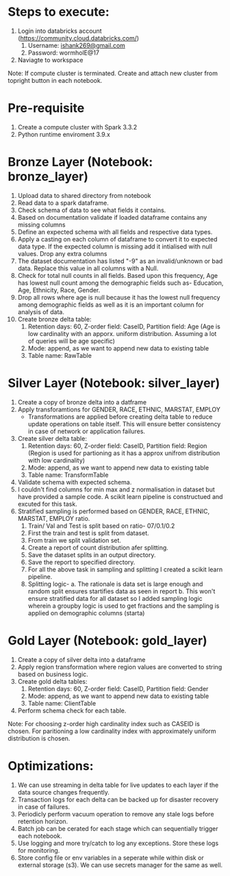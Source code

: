 # Steps to execute:
1. Login into databricks account (https://community.cloud.databricks.com/)
   1. Username: ishank269@gmail.com
   2. Password: wormholE@17
2. Naviagte to workspace
   
Note: If compute cluster is terminated. Create and attach new cluster from topright button in each notebook.


# Pre-requisite 
1. Create a compute cluster with Spark 3.3.2
2. Python runtime enviroment 3.9.x

# Bronze Layer (Notebook: bronze_layer)
1. Upload data to shared directory from notebook
2. Read data to a spark dataframe.
3. Check schema of data to see what fields it contains.
4. Based on documentation validate if loaded dataframe contains any missing columns
5. Define an expected schema with all fields and respective data types. 
6. Apply a casting on each column of dataframe to convert it to expected data type. If the expected column is missing add it intialised with null values. Drop any extra columns
7. The dataset documentation has listed "-9" as an invalid/unknown or bad data. Replace this value in all columns with a Null.
8. Check for total null counts in all fields. Based upon this frequency, Age has lowest null count among the demographic fields such as- Education, Age, Ethnicity, Race, Gender. 
9. Drop all rows where age is null because it has the lowest null frequency among demographic fields as well as it is an important column for analysis of data. 
10. Create bronze delta table:
    1.  Retention days: 60, Z-order field: CaseID, Partition field: Age (Age is low cardinality with an apporx. uniform distribution. Assuming a lot of queries will be age specific)
    2.  Mode: append, as we want to append new data to existing table
    3.  Table name: RawTable

# Silver Layer (Notebook: silver_layer)
1. Create a copy of bronze delta into a datframe
2. Apply transforamtions for GENDER, RACE, ETHNIC, MARSTAT, EMPLOY
   - Transformations are applied before creating delta table to reduce update operations on table itself. This will ensure better consistency in case of network or application failures. 
3. Create silver delta table:
    1.  Retention days: 60, Z-order field: CaseID, Partition field: Region (Region is used for partioning as it has a approx unifrom distribution with low cardinality)
    2.  Mode: append, as we want to append new data to existing table
    3.  Table name: TransformTable
4. Validate schema with expected schema.
5. I couldn't find columns for min max and z normalisation in dataset but have provided a sample code. A scikit learn pipeline is constructued and excuted for this task.
6. Stratified sampling is performed based on GENDER, RACE, ETHNIC, MARSTAT, EMPLOY ratio. 
   1. Train/ Val and Test is split based on ratio- 07/0.1/0.2
   2. First the train and test is split from dataset.
   3. From train we split validation set.
   4. Create a report of count distribution afer splitting.
   5. Save the dataset splits in an output directory. 
   6. Save the report to specified directory.
   7. For all the above task in sampling and splitting I created a scikit learn pipeline.
   8. Splitting logic-
        a. The rationale is data set is large enough and random split ensures startifies data as seen in report
        b. This won't ensure stratified data for all dataset so I added sampling logic wherein a groupby logic is used to get fractions and the sampling is applied on demographic columns (starta)
   
# Gold Layer (Notebook: gold_layer)
1. Create a copy of silver delta into a dataframe
2. Apply region transformation where region values are converted to string based on business logic.
3. Create gold delta tables:
    1. Retention days: 60, Z-order field: CaseID, Partition field: Gender
    2. Mode: append, as we want to append new data to existing table
    3. Table name: ClientTable<RegionName>
4. Perform schema check for each table.


Note: For choosing z-order high cardinality index such as CASEID is chosen. For paritioning a low cardinality index with approximately uniform distribution is chosen. 


# Optimizations:
1. We can use streaming in delta table for live updates to each layer if the data source changes frequently. 
2. Transaction logs for each delta can be backed up for disaster recovery in case of failures. 
3. Periodicly perform vacuum operation to remove any stale logs before retention horizon.
4. Batch job can be cerated for each stage which can sequentially trigger each notebook.
5. Use logging and more try/catch to log any exceptions. Store these logs for monitoring.
6. Store config file or env variables in a seperate while within disk or external storage (s3). We can use secrets manager for the same as well.
